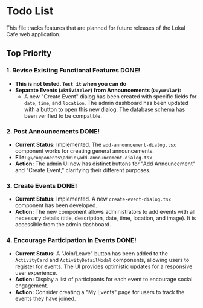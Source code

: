 # Todo List

This file tracks features that are planned for future releases of the Lokal Cafe web application.

## Top Priority
### 1. Revise Existing Functional Features **DONE!**

* **This is not tested. `Test it` when you can do**
*   **Separate Events (`Aktiviteler`) from Announcements (`Duyurular`):**
    *    A new "Create Event" dialog has been created with specific fields for `date`, `time`, and `location`. The admin dashboard has been updated with a button to open this new dialog. The database schema has been verified to be compatible.

### 2. Post Announcements **DONE!**

*   **Current Status:** Implemented. The `add-announcement-dialog.tsx` component works for creating general announcements.
*   **File:** `@\components\admin\add-announcement-dialog.tsx`
*   **Action:** The admin UI now has distinct buttons for "Add Announcement" and "Create Event," clarifying their different purposes.

### 3. Create Events **DONE!**

*   **Current Status:** Implemented. A new `create-event-dialog.tsx` component has been developed.
*   **Action:** The new component allows administrators to add events with all necessary details (title, description, date, time, location, and image). It is accessible from the admin dashboard.

### 4. Encourage Participation in Events **DONE!**

*   **Current Status:** A "Join/Leave" button has been added to the `ActivityCard` and `ActivityDetailModal` components, allowing users to register for events. The UI provides optimistic updates for a responsive user experience.
*   **Action:** Display a list of participants for each event to encourage social engagement.
*   **Action:** Consider creating a "My Events" page for users to track the events they have joined.